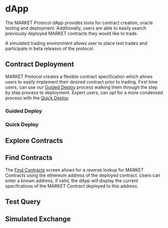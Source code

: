 # dApp

The MARKET Protocol dApp provides tools for contract creation, oracle testing and deployment. 
Additionally, users are able to easily search previously deployed MARKET contracts they would 
like to trade.

A simulated trading environment allows user to place test trades and participate in beta
releases of the protocol.

## Contract Deployment

MARKET Protocol creates a flexible contract specification which allows users to easily implement
their desired contract prior to trading.  First time users, can use our 
[Guided Deploy](https://dapp.marketprotocol.io/contract/deploy?mode=guided) process
walking them through the step by step process to deployment.  Expert users, can opt for a more
condensed process with the [Quick Deploy](https://dapp.marketprotocol.io/contract/deploy?mode=quick) 

### Guided Deploy

### Quick Deploy

## Explore Contracts

## Find Contracts

The [Find Contracts](https://dapp.marketprotocol.io/contract/find) screen allows for a reverse lookup
for MARKET Contracts using the ethereum address of the deployed contract.  Users can enter
a known address, if valid, the dApp will display the current specifcations of the MARKET Contract
deployed to this address.

## Test Query 

## Simulated Exchange
